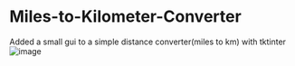 # Miles-to-Kilometer-Converter
Added a small gui to a simple distance converter(miles to km) with tktinter
![image](https://user-images.githubusercontent.com/100777921/181892734-2859220e-cd2b-471c-b321-67e1d95a3c1b.png)

